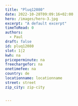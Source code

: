 ```yaml
---
title: "Pluq12080"
date: 2022-10-28T09:09:16+02:00
hero: /images/hero-3.jpg
excerpt: "A default excerpt"
timeToRead: 0
authors:
  - Paul
draft: false
id: pluq12080
slot: 1|2
kwh: na
priceperminute: na
freechargefor: na
onetimefee: na
country: de
locationname: locationname
street: street
zip_city: zip-city


---
```


